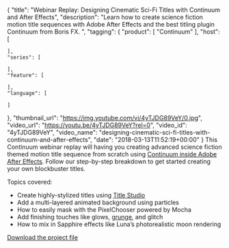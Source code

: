 {
  "title": "Webinar Replay: Designing Cinematic Sci-Fi Titles with Continuum and After Effects",
  "description": "Learn how to create science fiction motion title sequences with Adobe After Effects and the best titling plugin Continuum from Boris FX. ",
  "tagging": {
    "product": [
      "Continuum"
    ],
    "host": [

    ],
    "series": [

    ],
    "feature": [

    ],
    "language": [

    ]
  },
  "thumbnail_url": "https://img.youtube.com/vi/4yTJDG89VeY/0.jpg",
  "video_url": "https://youtu.be/4yTJDG89VeY?rel=0",
  "video_id": "4yTJDG89VeY",
  "video_name": "designing-cinematic-sci-fi-titles-with-continuum-and-after-effects",
  "date": "2018-03-13T11:52:19+00:00"
}
This Continuum webinar replay will having you creating  advanced science fiction themed motion title sequence from scratch using [Continuum inside Adobe After Effects](/products/continuum/). Follow our step-by-step breakdown to get started creating your own blockbuster titles.

Topics covered:

* Create highly-stylized titles using [Title Studio](/products/title-studio/ "Titling software ")
* Add a multi-layered animated background using particles 
* How to easily mask with the PixelChooser powered by Mocha
* Add finishing touches like glows, [grunge](/videos/sapphire-quicktips-grunge/), and glitch
* How to mix in Sapphire effects like Luna’s photorealistic moon rendering

[Download the project file](http://cdn.borisfx.com/borisfx/download_files/continuum-sci-fi-titles-project-file-0318.zip "Download the project file")
